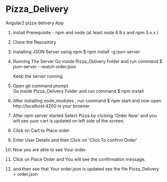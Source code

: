 # Pizza_Delivery
Angular2 pizza delivery App

1.  Install Prerequisite -  npm and node   (at least node 6.9.x and npm 3.x.x )

1.  Clone the Repository 

2.  Installing JSON Server using npm 
    $ npm install -g json-server
    
3.  Running The Server
    Go inside Pizza_Delivery Folder and run command 
    $ json-server --watch order.json
    
    Keep the server running
    
4.  Open git command prompt  
    Go inside Pizza_Delivery Folder and run command
    $ npm install
    
5.   After installing node_modules , run command
    $ npm start
    and now open  http://localhost:4200  in your browser 
    
    
6.  After npm server started 
    Select Pizza by clicking 'Order Now' and you will see yuor cart is updated on left side of the screen.
    
7.  Click on Cart to Place order 

8.  Enter User Details and then Click on 'Click To confirm Order'
   
9.  Now you are able to see Your order.

10. Click on Place Order and You will see the confirmation message.  

11. and then see that Your order.json is updated 
    see the file
    Pizza_Delivery > order.json
